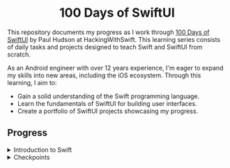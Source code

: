 <h1 align="center">100 Days of SwiftUI</h1>

This repository documents my progress as I work through [100 Days of SwiftUI](https://www.hackingwithswift.com/100/swiftui) by Paul Hudson at HackingWithSwift. This learning series consists of daily tasks and projects designed to teach Swift and SwiftUI from scratch.

As an Android engineer with over 12 years experience, I'm eager to expand my skills into new areas, including the iOS ecosystem. Through this learning, I aim to:

- Gain a solid understanding of the Swift programming language.
- Learn the fundamentals of SwiftUI for building user interfaces.
- Create a portfolio of SwiftUI projects showcasing my progress.

## Progress

<details>
<summary>Introduction to Swift</summary>

- [Day 1](https://github.com/fordeka19/100-days-of-swift-ui/tree/master/Days1-14_IntroToSwift/Day01_DataTypes_1.playground): Variables, constants, strings, and numbers
- [Day 2](https://github.com/fordeka19/100-days-of-swift-ui/tree/master/Days1-14_IntroToSwift/Day02_DataTypes_2.playground): Booleans, string interpolation
- [Day 3](https://github.com/fordeka19/100-days-of-swift-ui/tree/master/Days1-14_IntroToSwift/Day03_ComplexDataTypes.playground): Arrays, dictionaries, sets, and enums
- [Day 4](https://github.com/fordeka19/100-days-of-swift-ui/tree/master/Days1-14_IntroToSwift/Day04_TypeAnnotations.playground): Type annotations
- [Day 5](https://github.com/fordeka19/100-days-of-swift-ui/tree/master/Days1-14_IntroToSwift/Day05_Conditions.playground): If, switch, and the ternary operator
- [Day 6](https://github.com/fordeka19/100-days-of-swift-ui/tree/master/Days1-14_IntroToSwift/Day06_Loops.playground): Loops
- [Day 7](https://github.com/fordeka19/100-days-of-swift-ui/tree/master/Days1-14_IntroToSwift/Day07_Functions_1.playground): Functions, parameters, and return values
- [Day 8](https://github.com/fordeka19/100-days-of-swift-ui/tree/master/Days1-14_IntroToSwift/Day08_Functions_2.playground): Default values, throwing functions
- [Day 9](https://github.com/fordeka19/100-days-of-swift-ui/tree/master/Days1-14_IntroToSwift/Day09_Closures.playground): Closures, passing functions into functions
- [Day 10](https://github.com/fordeka19/100-days-of-swift-ui/tree/master/Days1-14_IntroToSwift/Day10_Structs_1.playground): Structs, computed properties, and property
- [Day 11](https://github.com/fordeka19/100-days-of-swift-ui/tree/master/Days1-14_IntroToSwift/Day11_Structs_2.playground): Access control, static properties and methods
- [Day 12](https://github.com/fordeka19/100-days-of-swift-ui/tree/master/Days1-14_IntroToSwift/Day12_Classes_Inheritance.playground): Classes, inheritance
</details>

<details>
<summary>Checkpoints</summary>

- [Day 2](https://github.com/fordeka19/100-days-of-swift-ui/tree/master/Days1-14_IntroToSwift/checkpoints/Day02_Checkpoint01.playground): Checkpoint 1
- [Day 4](https://github.com/fordeka19/100-days-of-swift-ui/tree/master/Days1-14_IntroToSwift/checkpoints/Day04_Checkpoint02.playground): Checkpoint 2
- [Day 6](https://github.com/fordeka19/100-days-of-swift-ui/tree/master/Days1-14_IntroToSwift/checkpoints/Day06_Checkpoint03.playground): Checkpoint 3
- [Day 8](https://github.com/fordeka19/100-days-of-swift-ui/tree/master/Days1-14_IntroToSwift/checkpoints/Day08_Checkpoint04.playground): Checkpoint 4
- [Day 9](https://github.com/fordeka19/100-days-of-swift-ui/tree/master/Days1-14_IntroToSwift/checkpoints/Day09_Checkpoint05.playground): Checkpoint 5 *
- [Day 11](https://github.com/fordeka19/100-days-of-swift-ui/tree/master/Days1-14_IntroToSwift/checkpoints/Day11_Checkpoint06.playground): Checkpoint 6
- [Day 12](https://github.com/fordeka19/100-days-of-swift-ui/tree/master/Days1-14_IntroToSwift/checkpoints/Day12_Checkpoint07.playground): Checkpoint 7

* Looks like the even-day streak didn't last! I'd thought it was an intentional pattern up until Day 9, gotta keep us on our toes I guess! :D

</details>
